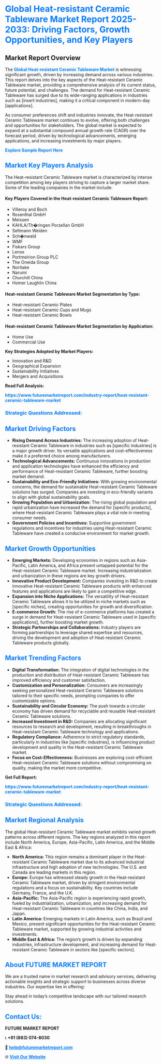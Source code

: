 <h1 style="color: #007BFF;">Global Heat-resistant Ceramic Tableware Market Report 2025-2033: Driving Factors, Growth Opportunities, and Key Players</h1>

<section id="overview">
<h2>Market Report Overview</h2>
<p>The <a href="https://www.futuremarketreport.com/industry-report/heat-resistant-ceramic-tableware-market" style="color: #007BFF; text-decoration: none;"><strong>Global Heat-resistant Ceramic Tableware Market</strong></a> is witnessing significant growth, driven by increasing demand across various industries. This report delves into the key aspects of the Heat-resistant Ceramic Tableware market, providing a comprehensive analysis of its current status, future potential, and challenges. The demand for Heat-resistant Ceramic Tableware has surged due to its wide-ranging applications in industries such as [insert industries], making it a critical component in modern-day [applications].</p>
<p>As consumer preferences shift and industries innovate, the Heat-resistant Ceramic Tableware market continues to evolve, offering both challenges and opportunities for stakeholders. The global market is expected to expand at a substantial compound annual growth rate (CAGR) over the forecast period, driven by technological advancements, emerging applications, and increasing investments by major players.</p>
</section>

<section id="overview">
<p><a href="https://www.futuremarketreport.com/request-sample/reportId=55888" style="color: #007BFF; text-decoration: none;"><strong>Explore Sample Report Here</strong></a></p>
</section>

<section id="key-players">
<h2 style="color: #007BFF;">Market Key Players Analysis</h2>
<p>The Heat-resistant Ceramic Tableware market is characterized by intense competition among key players striving to capture a larger market share. Some of the leading companies in the market include:</p>
<h4>Key Players Covered in the Heat-resistant Ceramic Tableware Report:</h4>
<ul><li>Villeroy and Boch</li><li>Rosenthal GmbH</li><li>Meissen</li><li>KAHLA/Th�ringen Porzellan GmbH</li><li>Seltmann Weiden</li><li>Sch�nwald</li><li>WMF</li><li>Fiskars Group</li><li>Lenox</li><li>Portmeirion Group PLC</li><li>The Oneida Group</li><li>Noritake</li><li>Narumi</li><li>Churchill China</li><li>Homer Laughlin China</li></ul>
<h4>Heat-resistant Ceramic Tableware Market Segmentation by Type:</h4>
<ul><li>Heat-resistant Ceramic Plates</li><li>Heat-resistant Ceramic Cups and Mugs</li><li>Heat-resistant Ceramic Bowls</li></ul>

<h4>Heat-resistant Ceramic Tableware Market Segmentation by Application:</h4>
<ul><li>Home Use</li><li>Commercial Use</li></ul>
<p><strong>Key Strategies Adopted by Market Players:</strong></p>
<ul>
<li>Innovation and R&D</li>
<li>Geographical Expansion</li>
<li>Sustainability Initiatives</li>
<li>Mergers and Acquisitions</li>
</ul>
</section>

<section>
<p><strong>Read Full Analysis: </strong></p><a href="https://www.futuremarketreport.com/industry-report/heat-resistant-ceramic-tableware-market" style="color: #007BFF; text-decoration: none;"><strong>https://www.futuremarketreport.com/industry-report/heat-resistant-ceramic-tableware-market</strong></a>
<h3 style="color: #007BFF;">Strategic Questions Addressed:</h3>
</section>

<section id="driving-factors">
<h2 style="color: #007BFF;">Market Driving Factors</h2>
<ul>
<li><strong>Rising Demand Across Industries:</strong> The increasing adoption of Heat-resistant Ceramic Tableware in industries such as [specific industries] is a major growth driver. Its versatile applications and cost-effectiveness make it a preferred choice among manufacturers.</li>
<li><strong>Technological Advancements:</strong> Continuous innovations in production and application technologies have enhanced the efficiency and performance of Heat-resistant Ceramic Tableware, further boosting market demand.</li>
<li><strong>Sustainability and Eco-Friendly Initiatives:</strong> With growing environmental concerns, the demand for sustainable Heat-resistant Ceramic Tableware solutions has surged. Companies are investing in eco-friendly variants to align with global sustainability goals.</li>
<li><strong>Growing Population and Urbanization:</strong> The rising global population and rapid urbanization have increased the demand for [specific products], where Heat-resistant Ceramic Tableware plays a vital role in meeting consumer needs.</li>
<li><strong>Government Policies and Incentives:</strong> Supportive government regulations and incentives for industries using Heat-resistant Ceramic Tableware have created a conducive environment for market growth.</li>
</ul>
</section>

<section id="growth-opportunities">
<h2 style="color: #007BFF;">Market Growth Opportunities</h2>
<ul>
<li><strong>Emerging Markets:</strong> Developing economies in regions such as Asia-Pacific, Latin America, and Africa present untapped potential for the Heat-resistant Ceramic Tableware market. Increasing industrialization and urbanization in these regions are key growth drivers.</li>
<li><strong>Innovative Product Development:</strong> Companies investing in R&D to create innovative Heat-resistant Ceramic Tableware products with enhanced features and applications are likely to gain a competitive edge.</li>
<li><strong>Expansion into Niche Applications:</strong> The versatility of Heat-resistant Ceramic Tableware allows it to be utilized in niche markets such as [specific niches], creating opportunities for growth and diversification.</li>
<li><strong>E-commerce Growth:</strong> The rise of e-commerce platforms has created a surge in demand for Heat-resistant Ceramic Tableware used in [specific applications], further boosting market growth.</li>
<li><strong>Strategic Partnerships and Collaborations:</strong> Industry players are forming partnerships to leverage shared expertise and resources, driving the development and adoption of Heat-resistant Ceramic Tableware products globally.</li>
</ul>
</section>

<section id="trending-factors">
<h2 style="color: #007BFF;">Market Trending Factors</h2>
<ul>
<li><strong>Digital Transformation:</strong> The integration of digital technologies in the production and distribution of Heat-resistant Ceramic Tableware has improved efficiency and customer satisfaction.</li>
<li><strong>Customization and Personalization:</strong> Consumers are increasingly seeking personalized Heat-resistant Ceramic Tableware solutions tailored to their specific needs, prompting companies to offer customizable options.</li>
<li><strong>Sustainability and Circular Economy:</strong> The push towards a circular economy has driven demand for recyclable and reusable Heat-resistant Ceramic Tableware solutions.</li>
<li><strong>Increased Investment in R&D:</strong> Companies are allocating significant resources to research and development, resulting in breakthroughs in Heat-resistant Ceramic Tableware technology and applications.</li>
<li><strong>Regulatory Compliance:</strong> Adherence to strict regulatory standards, particularly in industries like [specific industries], is influencing product development and quality in the Heat-resistant Ceramic Tableware market.</li>
<li><strong>Focus on Cost-Effectiveness:</strong> Businesses are exploring cost-efficient Heat-resistant Ceramic Tableware solutions without compromising on quality, making the market more competitive.</li>
</ul>
</section>

<section>
<p><strong>Get Full Report: </strong></p><a href="https://www.futuremarketreport.com/industry-report/heat-resistant-ceramic-tableware-market" style="color: #007BFF; text-decoration: none;"><strong>https://www.futuremarketreport.com/industry-report/heat-resistant-ceramic-tableware-market</strong></a>
<h3 style="color: #007BFF;">Strategic Questions Addressed:</h3>
</section>


<section id="regional-analysis">
<h2 style="color: #007BFF;">Market Regional Analysis</h2>
<p>The global Heat-resistant Ceramic Tableware market exhibits varied growth patterns across different regions. The key regions analyzed in this report include North America, Europe, Asia-Pacific, Latin America, and the Middle East & Africa:</p>
<ul>
<li><strong>North America:</strong> This region remains a dominant player in the Heat-resistant Ceramic Tableware market due to its advanced industrial infrastructure and high adoption of new technologies. The U.S. and Canada are leading markets in this region.</li>
<li><strong>Europe:</strong> Europe has witnessed steady growth in the Heat-resistant Ceramic Tableware market, driven by stringent environmental regulations and a focus on sustainability. Key countries include Germany, France, and the U.K.</li>
<li><strong>Asia-Pacific:</strong> The Asia-Pacific region is experiencing rapid growth, fueled by industrialization, urbanization, and increasing demand for Heat-resistant Ceramic Tableware in countries like China, India, and Japan.</li>
<li><strong>Latin America:</strong> Emerging markets in Latin America, such as Brazil and Mexico, present significant opportunities for the Heat-resistant Ceramic Tableware market, supported by growing industrial activities and investments.</li>
<li><strong>Middle East & Africa:</strong> The region’s growth is driven by expanding industries, infrastructure development, and increasing demand for Heat-resistant Ceramic Tableware in sectors like [specific sectors].</li>
</ul>
</section>

<footer>
<h2 style="color: #007BFF;">About FUTURE MARKET REPORT</h2>
<p>We are a trusted name in market research and advisory services, delivering actionable insights and strategic support to businesses across diverse industries. Our expertise lies in offering:</p>

<p>Stay ahead in today’s competitive landscape with our tailored research solutions.</p>

<h2 style="color: #007BFF;">Contact Us:</h2>
<p><strong>FUTURE MARKET REPORT</strong></p>
<p>📞 <strong>+91 (883) 074-8030</strong></p>
<p>📧 <strong><a href="mailto:help@futuremarketreport.com" style="color: #007BFF;">help@futuremarketreport.com</a></strong></p>
<p>🌐 <strong><a href="https://www.futuremarketreport.com/" style="color: #007BFF;">Visit Our Website</a></strong></p>
</footer>